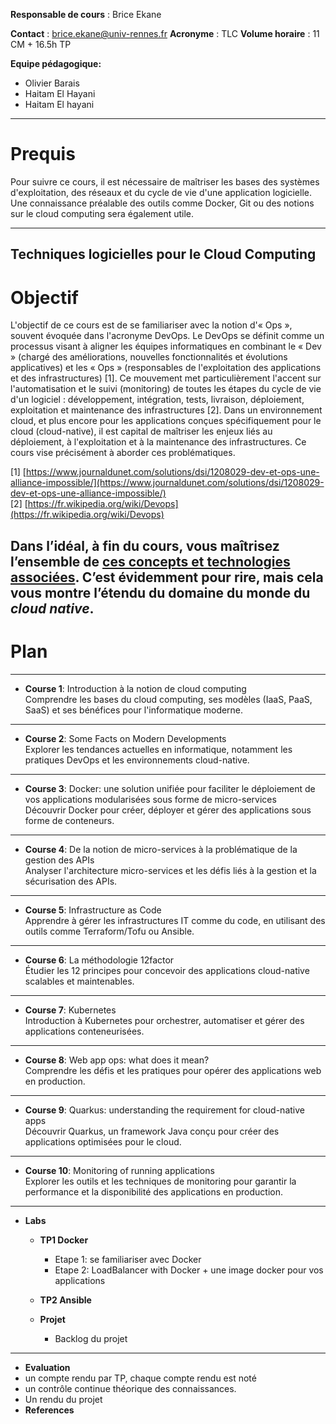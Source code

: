 

**Responsable de cours** : Brice Ekane

**Contact** : brice.ekane@univ-rennes.fr
**Acronyme** : TLC
**Volume horaire** : 11 CM + 16.5h TP

**Equipe pédagogique:**

- Olivier Barais
- Haitam El Hayani
- Haitam El hayani

---

# Prequis

Pour suivre ce cours, il est nécessaire de maîtriser les bases des systèmes d'exploitation, des réseaux et du cycle de vie d'une application logicielle. Une connaissance préalable des outils comme Docker, Git ou des notions sur le cloud computing sera également utile.

---

## Techniques logicielles pour le Cloud Computing
# Objectif


L'objectif de ce cours est de se familiariser avec la notion d'« Ops », souvent évoquée dans l'acronyme DevOps. Le DevOps se définit comme un processus visant à aligner les équipes informatiques en combinant le « Dev » (chargé des améliorations, nouvelles fonctionnalités et évolutions applicatives) et les « Ops » (responsables de l'exploitation des applications et des infrastructures) [1]. Ce mouvement met particulièrement l'accent sur l'automatisation et le suivi (monitoring) de toutes les étapes du cycle de vie d'un logiciel : développement, intégration, tests, livraison, déploiement, exploitation et maintenance des infrastructures [2]. Dans un environnement cloud, et plus encore pour les applications conçues spécifiquement pour le cloud (cloud-native), il est capital de maîtriser les enjeux liés au déploiement, à l'exploitation et à la maintenance des infrastructures. Ce cours vise précisément à aborder ces problématiques.


[1] [https://www.journaldunet.com/solutions/dsi/1208029-dev-et-ops-une-alliance-impossible/](https://www.journaldunet.com/solutions/dsi/1208029-dev-et-ops-une-alliance-impossible/)  
[2] [https://fr.wikipedia.org/wiki/Devops](https://fr.wikipedia.org/wiki/Devops)

Dans l’idéal, à fin du cours, vous maîtrisez l’ensemble de [ces concepts et technologies associées](https://landscape.cncf.io/). C’est évidemment pour rire, mais cela vous montre l’étendu du domaine du monde du _cloud native_.
---

# Plan
---

- **Course 1**: Introduction à la notion de cloud computing  
    Comprendre les bases du cloud computing, ses modèles (IaaS, PaaS, SaaS) et ses bénéfices pour l'informatique moderne.
    
---

- **Course 2**: Some Facts on Modern Developments  
    Explorer les tendances actuelles en informatique, notamment les pratiques DevOps et les environnements cloud-native.
    
---

- **Course 3**: Docker: une solution unifiée pour faciliter le déploiement de vos applications modularisées sous forme de micro-services  
    Découvrir Docker pour créer, déployer et gérer des applications sous forme de conteneurs.
    
---

- **Course 4**: De la notion de micro-services à la problématique de la gestion des APIs  
    Analyser l'architecture micro-services et les défis liés à la gestion et la sécurisation des APIs.
---

    
- **Course 5**: Infrastructure as Code  
    Apprendre à gérer les infrastructures IT comme du code, en utilisant des outils comme Terraform/Tofu ou Ansible.
---

    
- **Course 6**: La méthodologie 12factor  
    Étudier les 12 principes pour concevoir des applications cloud-native scalables et maintenables.
---

    
- **Course 7**: Kubernetes  
    Introduction à Kubernetes pour orchestrer, automatiser et gérer des applications conteneurisées.
---

    
- **Course 8**: Web app ops: what does it mean?  
    Comprendre les défis et les pratiques pour opérer des applications web en production.
---

    
- **Course 9**: Quarkus: understanding the requirement for cloud-native apps  
    Découvrir Quarkus, un framework Java conçu pour créer des applications optimisées pour le cloud.
    
---

- **Course 10**: Monitoring of running applications  
    Explorer les outils et les techniques de monitoring pour garantir la performance et la disponibilité des applications en production.
---

        
- **Labs**
    - **TP1 Docker**
        - Etape 1: se familiariser avec Docker
        - Etape 2: LoadBalancer with Docker + une image docker pour vos applications
    - **TP2 Ansible**

    - **Projet**
        - Backlog du projet
---
- **Evaluation**
-    un compte rendu par TP, chaque compte rendu est noté
-    un contrôle continue théorique des connaissances.
-    Un rendu  du projet
- **References**
    
